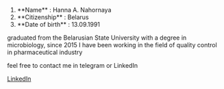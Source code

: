 <ol>
  <li> **Name** : Hanna A. Nahornaya </li>
  <li> **Citizenship** : Belarus </li>
  <li> **Date of birth** : 13.09.1991 </li>
  </ol>
  <p>graduated from the Belarusian State University with a degree in microbiology, since 2015 I have been working in the field of quality control in pharmaceutical industry</p>
  <p>feel free to contact me in telegram or LinkedIn </p>
  <a href = "//https://www.linkedin.com/in/anna-nagornaya-a1b930107/">LinkedIn</a>
